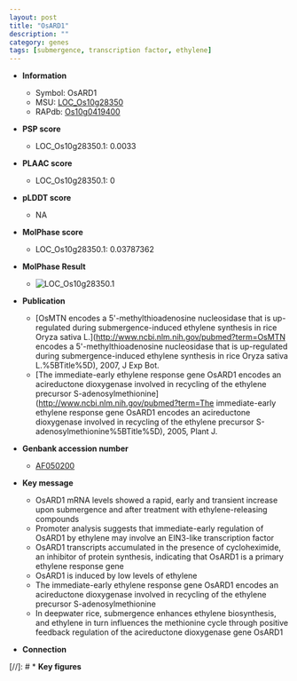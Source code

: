 ```yaml
---
layout: post
title: "OsARD1"
description: ""
category: genes
tags: [submergence, transcription factor, ethylene]
---
```


* **Information**  
    + Symbol: OsARD1  
    + MSU: [LOC_Os10g28350](http://rice.plantbiology.msu.edu/cgi-bin/ORF_infopage.cgi?orf=LOC_Os10g28350)  
    + RAPdb: [Os10g0419400](http://rapdb.dna.affrc.go.jp/viewer/gbrowse_details/irgsp1?name=Os10g0419400)  

* **PSP score**  
    + LOC_Os10g28350.1: 0.0033 

* **PLAAC score**  
    + LOC_Os10g28350.1: 0 

* **pLDDT score**
    + NA


* **MolPhase score**
    + LOC_Os10g28350.1: 0.03787362

* **MolPhase Result**
    + ![LOC_Os10g28350.1](https://304243504.github.io/Pictures/LOC_Os10g/LOC_Os10g28350.1.png)

* **Publication**  
    + [OsMTN encodes a 5'-methylthioadenosine nucleosidase that is up-regulated during submergence-induced ethylene synthesis in rice Oryza sativa L.](http://www.ncbi.nlm.nih.gov/pubmed?term=OsMTN encodes a 5'-methylthioadenosine nucleosidase that is up-regulated during submergence-induced ethylene synthesis in rice Oryza sativa L.%5BTitle%5D), 2007, J Exp Bot.
    + [The immediate-early ethylene response gene OsARD1 encodes an acireductone dioxygenase involved in recycling of the ethylene precursor S-adenosylmethionine](http://www.ncbi.nlm.nih.gov/pubmed?term=The immediate-early ethylene response gene OsARD1 encodes an acireductone dioxygenase involved in recycling of the ethylene precursor S-adenosylmethionine%5BTitle%5D), 2005, Plant J.

* **Genbank accession number**  
    + [AF050200](http://www.ncbi.nlm.nih.gov/nuccore/AF050200)

* **Key message**  
    + OsARD1 mRNA levels showed a rapid, early and transient increase upon submergence and after treatment with ethylene-releasing compounds
    + Promoter analysis suggests that immediate-early regulation of OsARD1 by ethylene may involve an EIN3-like transcription factor
    + OsARD1 transcripts accumulated in the presence of cycloheximide, an inhibitor of protein synthesis, indicating that OsARD1 is a primary ethylene response gene
    + OsARD1 is induced by low levels of ethylene
    + The immediate-early ethylene response gene OsARD1 encodes an acireductone dioxygenase involved in recycling of the ethylene precursor S-adenosylmethionine
    + In deepwater rice, submergence enhances ethylene biosynthesis, and ethylene in turn influences the methionine cycle through positive feedback regulation of the acireductone dioxygenase gene OsARD1

* **Connection**  

[//]: # * **Key figures**  


